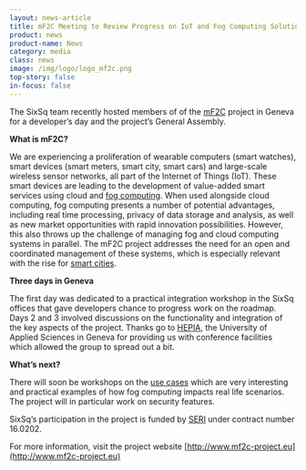 ```yaml
---
layout: news-article
title: mF2C Meeting to Review Progress on IoT and Fog Computing Solutions
product: news
product-name: News
category: media
class: news
image: /img/logo/logo_mf2c.png
top-story: false
in-focus: false
---
```


The SixSq team recently hosted members of of the [mF2C](http://www.mf2c-project.eu/) project in Geneva for a developer’s day and the project’s General Assembly.

**What is mF2C?**

We are experiencing a proliferation of wearable computers (smart watches), smart devices (smart meters, smart city, smart cars) and large-scale wireless sensor networks, all part of the Internet of Things (IoT). These smart devices are leading to the development of value-added smart services using cloud and [fog computing](https://media.sixsq.com/blog/improving-emergency-situation-management-smart-cities). When used alongside cloud computing, fog computing presents a number of potential advantages, including real time processing, privacy of data storage and analysis, as well as new market opportunities with rapid innovation possibilities. However, this also throws up the challenge of managing fog and cloud computing systems in parallel. The mF2C project addresses the need for an open and coordinated management of these systems, which is especially relevant with the rise for [smart cities](https://media.sixsq.com/blog/what-is-a-smart-city).

**Three days in Geneva**

The first day was dedicated to a practical integration workshop in the SixSq offices that gave developers chance to progress work on the roadmap. Days 2 and 3 involved discussions on the functionality and integration of the key aspects of the project. Thanks go to [HEPIA](http://hepia.hesge.ch/), the University of Applied Sciences in Geneva for providing us with conference facilities which allowed the group to spread out a bit.

**What’s next?**

There will soon be workshops on the [use cases](https://www.mf2c-project.eu/blog/) which are very interesting and practical examples of how fog computing impacts real life scenarios. The project will in particular work on security features.

SixSq’s participation in the project is funded by [SERI](https://www.sbfi.admin.ch/sbfi/en/home.html) under contract number 16.0202.

For more information, visit the project website [http://www.mf2c-project.eu](http://www.mf2c-project.eu)

